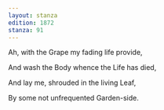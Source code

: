 ```yaml
---
layout: stanza
edition: 1872
stanza: 91
---
```


Ah, with the Grape my fading life provide,

And wash the Body whence the Life has died,

And lay me, shrouded in the living Leaf,

By some not unfrequented Garden-side.